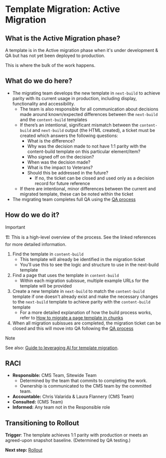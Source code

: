 # Template Migration: Active Migration

## What is the Active Migration phase?

A template is in the Active migration phase when it's under development & QA but has not yet been deployed to production.

This is where the bulk of the work happens.

## What do we do here?

- The migrating team develops the new template in `next-build` to achieve parity with its current usage in production, including display, functionality and accessibility.
  - The team is also responsible for all communication about decisions made around known/expected differences between the `next-build` and the `content-build` templates
  - If there’s an intentional, significant mismatch between the `content-build` and `next-build` output (the HTML created), a ticket must be created which answers the following questions:
    - What is the difference?
    - Why was the decision made to not have 1:1 parity with the content-build template on this particular element/item?
    - Who signed off on the decision?
    - When was the decision made?
    - What is the impact to Veterans?
    - Should this be addressed in the future?
      - If no, the ticket can be closed and used only as a decision record for future reference
  - If there are intentional, minor differences between the current and migrated template, these can be noted within the ticket
- The migrating team completes full QA using the [QA process](https://github.com/department-of-veterans-affairs/next-build/blob/main/docs/template-migration/phases/active-migration/qa.md)

## How do we do it?

> [!IMPORTANT]
> 🏗️ This is a high-level overview of the process. See the linked references for more detailed information.

1. Find the template in `content-build`
   - This template will already be identified in the migration ticket
   - You'll use this to see the logic and structure to use in the next-build template
1. Find a page that uses the template in `content-build`
   - Within each migration subissue, multiple example URLs for the template will be provided
1. Create a new template in `next-build` to match the `content-build` template if one doesn't already exist and make the necessary changes to the `next-build` template to achieve parity with the `content-build` template
   - For a more detailed explanation of how the build process works, refer to [How to migrate a page template in chunks](https://github.com/department-of-veterans-affairs/next-build/blob/main/docs/template-migration/phases/active-migration/guide-to-iterative-development.md)
1. When all migration subissues are completed, the migration ticket can be closed and this will move into QA following the [QA process](https://github.com/department-of-veterans-affairs/next-build/blob/main/docs/template-migration/phases/active-migration/qa.md)

> [!NOTE]
> See also: [Guide to leveraging AI for template migration](../guide-to-leveraging-ai.md).

## RACI

- **Responsible:** CMS Team, Sitewide Team
  - Determined by the team that commits to completing the work.
  - Ownership is communicated to the CMS team by the committed team.
- **Accountable:** Chris Valarida & Laura Flannery (CMS Team)
- **Consulted:** (CMS Team)
- **Informed:** Any team not in the Responsible role

## Transitioning to Rollout

**Trigger**: The template achieves 1:1 parity with production or meets an agreed-upon snapshot baseline. (Determined by QA testing.)

**Next step:** [Rollout](../rollout.md)
